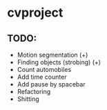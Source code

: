 # cvproject

## TODO:
* Motion segmentation (+)
* Finding objects (strobing) (+)
* Count automobiles
* Add time counter
* Add pause by spacebar
* Refactoring
* Shitting